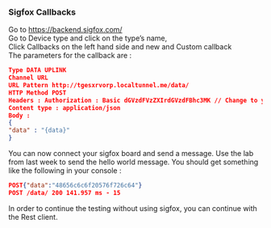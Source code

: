### Sigfox Callbacks

Go to <https://backend.sigfox.com/>  
Go to Device type and click on the type’s name,   
Click Callbacks on the left hand side and new and Custom callback  
The parameters for the callback are :  

```json
Type DATA UPLINK
Channel URL
URL Pattern http://tgesxrvorp.localtunnel.me/data/
HTTP Method POST
Headers : Authorization : Basic dGVzdFVzZXIrdGVzdFBhc3MK // Change to your token
Content type : application/json
Body :
{
"data" : "{data}"
}
```

You can now connect your sigfox board and send a message.
Use the lab from last week to send the hello world message.
You should get something like the following in your console :

```json
POST{"data":"48656c6c6f20576f726c64"}
POST /data/ 200 141.957 ms - 15
```

In order to continue the testing without using sigfox, you can continue with the Rest client. 
